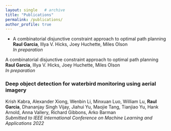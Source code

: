 ```yaml
---
layout: single   # archive
title: "Publications"
permalink: /publications/
author_profile: true
---
```


<!-- {% if author.googlescholar %}
  You can also find my articles on <u><a href="{{author.googlescholar}}">my Google Scholar profile</a>.</u>
{% endif %}

{% include base_path %}

{% for post in site.publications reversed %}
  {% include archive-single.html %}
{% endfor %} -->


<!-- A complete list of publications is available on my [Google Scholar page](https://scholar.google.com/citations?user=nA29Z5YAAAAJ&hl=en/). -->

<!-- Preprints from 2015 and after are also available on [arXiv](https://arxiv.org/a/chan_j_3.html). -->

* A combinatorial disjunctive constraint approach to optimal path planning
  **Raul Garcia**, Illya V. Hicks, Joey Huchette, Miles Olson  <br />
  _In preparation_
  
A combinatorial disjunctive constraint approach to optimal path planning
**Raul Garcia**, Illya V. Hicks, Joey Huchette, Miles Olson  <br />
_In preparation_

### Deep object detection for waterbird monitoring using aerial imagery
Krish Kabra, Alexander Xiong, Wenbin Li, Minxuan Luo, William Lu, **Raul Garcia**, Dhananjay Singh Vijay, Jiahui Yu, Maojie Tang, Tianjiao Yu, Hank Arnold, Anna Vallery, Richard Gibbons, Arko Barman  <br />
_Submitted to IEEE International Conference on Machine Learning and Applications 2022_
